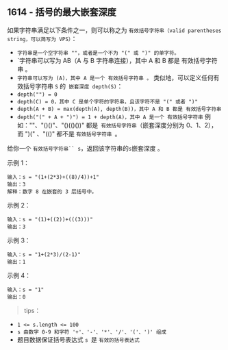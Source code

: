 ## 1614 - 括号的最大嵌套深度
如果字符串满足以下条件之一，则可以称之为 `有效括号字符串（valid parentheses string，可以简写为 VPS）`：

+ `字符串是一个空字符串 ""，或者是一个不为 "(" 或 ")" 的单字符。`
+ `字符串可以写为 AB（A 与 B 字符串连接），其中 A 和 B 都是 有效括号字符串 。
+ `字符串可以写为 (A)，其中 A 是一个 有效括号字符串 。`
类似地，可以定义任何有效括号字符串 `S` 的` 嵌套深度 depth(S)`：
+ `depth("") = 0`
+ `depth(C) = 0，其中 C 是单个字符的字符串，且该字符不是 "(" 或者 ")"`
+ `depth(A + B) = max(depth(A), depth(B))，其中 A 和 B 都是 有效括号字符串`
+ `depth("(" + A + ")") = 1 + depth(A)，其中 A 是一个 有效括号字符串`
例如：""、"()()"、"()(()())" 都是` 有效括号字符串`（嵌套深度分别为 0、1、2），而 ")(" 、"(()" 都不是 `有效括号字符串 `。

给你一个 `有效括号字符串`` s`，返回该字符串的` s `嵌套深度 。

示例 1：
```
输入：s = "(1+(2*3)+((8)/4))+1"
输出：3
解释：数字 8 在嵌套的 3 层括号中。
```
示例 2：
```
输入：s = "(1)+((2))+(((3)))"
输出：3
```
示例 3：
```
输入：s = "1+(2*3)/(2-1)"
输出：1
```
示例 4：
```
输入：s = "1"
输出：0
```

>tips：
+ `1 <= s.length <= 100`
+ `s 由数字 0-9 和字符 '+'、'-'、'*'、'/'、'('、')' 组成`
+ 题目数据保证括号表达式 `s `是 `有效的括号表达式`